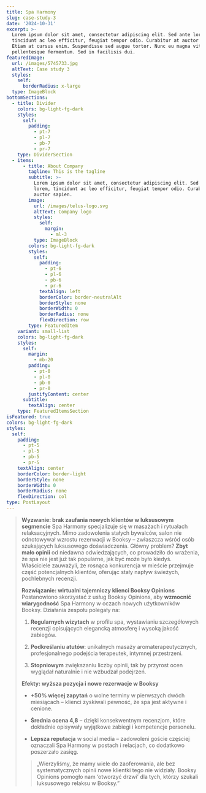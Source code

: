```yaml
---
title: Spa Harmony
slug: case-study-3
date: '2024-10-31'
excerpt: >-
  Lorem ipsum dolor sit amet, consectetur adipiscing elit. Sed ante lorem,
  tincidunt ac leo efficitur, feugiat tempor odio. Curabitur at auctor sapien.
  Etiam at cursus enim. Suspendisse sed augue tortor. Nunc eu magna vitae lorem
  pellentesque fermentum. Sed in facilisis dui.
featuredImage:
  url: /images/5745733.jpg
  altText: Case study 3
  styles:
    self:
      borderRadius: x-large
  type: ImageBlock
bottomSections:
  - title: Divider
    colors: bg-light-fg-dark
    styles:
      self:
        padding:
          - pt-7
          - pl-7
          - pb-7
          - pr-7
    type: DividerSection
  - items:
      - title: About Company
        tagline: This is the tagline
        subtitle: >-
          Lorem ipsum dolor sit amet, consectetur adipiscing elit. Sed ante
          lorem, tincidunt ac leo efficitur, feugiat tempor odio. Curabitur at
          auctor sapien.
        image:
          url: /images/telus-logo.svg
          altText: Company logo
          styles:
            self:
              margin:
                - ml-3
          type: ImageBlock
        colors: bg-light-fg-dark
        styles:
          self:
            padding:
              - pt-6
              - pl-6
              - pb-6
              - pr-6
            textAlign: left
            borderColor: border-neutralAlt
            borderStyle: none
            borderWidth: 0
            borderRadius: none
            flexDirection: row
        type: FeaturedItem
    variant: small-list
    colors: bg-light-fg-dark
    styles:
      self:
        margin:
          - mb-20
        padding:
          - pt-0
          - pl-0
          - pb-0
          - pr-0
        justifyContent: center
      subtitle:
        textAlign: center
    type: FeaturedItemsSection
isFeatured: true
colors: bg-light-fg-dark
styles:
  self:
    padding:
      - pt-5
      - pl-5
      - pb-5
      - pr-5
    textAlign: center
    borderColor: border-light
    borderStyle: none
    borderWidth: 0
    borderRadius: none
    flexDirection: col
type: PostLayout
---
```

> **Wyzwanie: brak zaufania nowych klientów w luksusowym segmencie**
> Spa Harmony specjalizuje się w masażach i rytuałach relaksacyjnych. Mimo zadowolenia stałych bywalców, salon nie odnotowywał wzrostu rezerwacji w Booksy – zwłaszcza wśród osób szukających luksusowego doświadczenia. Główny problem? **Zbyt mało opinii** od niedawna odwiedzających, co prowadziło do wrażenia, że spa nie jest już tak popularne, jak być może było kiedyś. Właściciele zauważyli, że rosnąca konkurencja w mieście przejmuje część potencjalnych klientów, oferując stały napływ świeżych, pochlebnych recenzji.
>
> **Rozwiązanie: wirtualni tajemniczy klienci Booksy Opinions**
> Postanowiono skorzystać z usług Booksy Opinions, aby **wzmocnić wiarygodność** Spa Harmony w oczach nowych użytkowników Booksy. Działania zespołu polegały na:
>
> 1.  **Regularnych wizytach** w profilu spa, wystawianiu szczegółowych recenzji opisujących elegancką atmosferę i wysoką jakość zabiegów.
>
> 2.  **Podkreślaniu atutów**: unikalnych masaży aromaterapeutycznych, profesjonalnego podejścia terapeutek, intymnej przestrzeni.
>
> 3.  **Stopniowym** zwiększaniu liczby opinii, tak by przyrost ocen wyglądał naturalnie i nie wzbudzał podejrzeń.
>
> **Efekty: wyższa pozycja i nowe rezerwacje w Booksy**
>
> *   **+50% więcej zapytań** o wolne terminy w pierwszych dwóch miesiącach – klienci zyskiwali pewność, że spa jest aktywne i cenione.
>
> *   **Średnia ocena 4,8** – dzięki konsekwentnym recenzjom, które dokładnie opisywały wyjątkowe zabiegi i kompetencje personelu.
>
> *   **Lepsza reputacja** w social media – zadowoleni goście częściej oznaczali Spa Harmony w postach i relacjach, co dodatkowo poszerzało zasięg.
>
> > „Wierzyliśmy, że mamy wiele do zaoferowania, ale bez systematycznych opinii nowe klientki tego nie widziały. Booksy Opinions pomogło nam ‘otworzyć drzwi’ dla tych, którzy szukali luksusowego relaksu w Booksy.”
>
>
>
>

